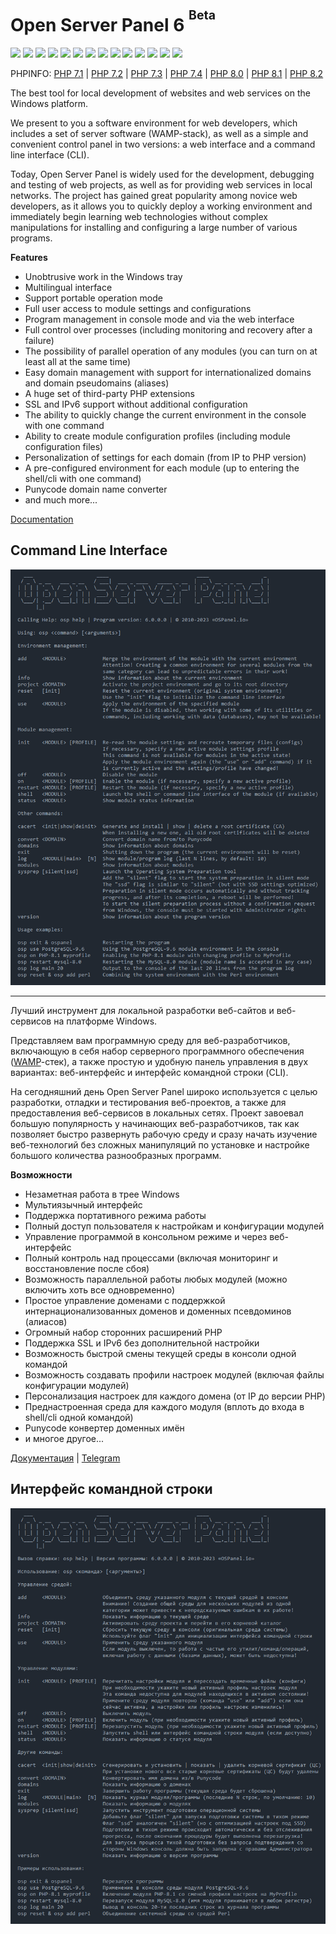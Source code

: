 Open Server Panel 6 <sup><sup>Beta</sup></sup>
=======================================
![](https://img.shields.io/badge/Apache-2.4-7aba03) ![](https://img.shields.io/badge/Apache_modules-+14-ef509f) ![](https://img.shields.io/badge/Bind-9.16-red) ![](https://img.shields.io/badge/Git-2.41-7aba03) ![](https://img.shields.io/badge/MariaDB-10.1--11.0-blue) ![](https://img.shields.io/badge/Memcached-1.4--1.6-blue) ![](https://img.shields.io/badge/MongoDB-3.0--6.0-blue) ![](https://img.shields.io/badge/MySQL-5.5--8.0-blue) ![](https://img.shields.io/badge/Perl-5.32-7aba03) ![](https://img.shields.io/badge/PHP-7.1--8.2-7aba03) ![](https://img.shields.io/badge/PHP_extensions-+116-ef509f) ![](https://img.shields.io/badge/PostgreSQL-9.5--15.3-blue) ![](https://img.shields.io/badge/Redis-3.0--7.0-blue) ![](https://img.shields.io/badge/Unbound-1.17-7aba03)

PHPINFO: [PHP 7.1](https://ospanel.io/phpinfo/php71.html) | [PHP 7.2](https://ospanel.io/phpinfo/php72.html) | [PHP 7.3](https://ospanel.io/phpinfo/php73.html) | [PHP 7.4](https://ospanel.io/phpinfo/php74.html) | [PHP 8.0](https://ospanel.io/phpinfo/php80.html) | [PHP 8.1](https://ospanel.io/phpinfo/php81.html) | [PHP 8.2](https://ospanel.io/phpinfo/php82.html)

The best tool for local development of websites and web services on the Windows platform.

We present to you a software environment for web developers, which includes a set of server software (WAMP-stack), as well as a simple and convenient control panel in two versions: a web interface and a command line interface (CLI).

Today, Open Server Panel is widely used for the development, debugging and testing of web projects, as well as for providing web services in local networks. The project has gained great popularity among novice web developers, as it allows you to quickly deploy a working environment and immediately begin learning web technologies without complex manipulations for installing and configuring a large number of various programs.

**Features**

- Unobtrusive work in the Windows tray
- Multilingual interface
- Support portable operation mode
- Full user access to module settings and configurations
- Program management in console mode and via the web interface
- Full control over processes (including monitoring and recovery after a failure)
- The possibility of parallel operation of any modules (you can turn on at least all at the same time)
- Easy domain management with support for internationalized domains and domain pseudomains (aliases)
- A huge set of third-party PHP extensions
- SSL and IPv6 support without additional configuration
- The ability to quickly change the current environment in the console with one command
- Ability to create module configuration profiles (including module configuration files)
- Personalization of settings for each domain (from IP to PHP version)
- A pre-configured environment for each module (up to entering the shell/cli with one command)
- Punycode domain name converter
- and much more...

[Documentation](https://github.com/OSPanel/OpenServerPanel/wiki/Home)

Command Line Interface
----------
![Open Server Panel Console](./resources/screenshots/cli-en.png)

***

Лучший инструмент для локальной разработки веб-сайтов и веб-сервисов на платформе Windows.

Представляем вам программную среду для веб-разработчиков, включающую в себя набор серверного программного обеспечения ([WAMP](https://ru.wikipedia.org/wiki/WAMP)-cтек), а также простую и удобную панель управления в двух вариантах: веб-интерфейс и интерфейс командной строки (CLI).

На сегодняшний день Open Server Panel широко используется с целью разработки, отладки и тестирования веб-проектов, а также для предоставления веб-сервисов в локальных сетях. Проект завоевал большую популярность у начинающих веб-разработчиков, так как позволяет быстро развернуть рабочую среду и сразу начать изучение веб-технологий без сложных манипуляций по установке и настройке большого количества разнообразных программ.

**Возможности**

- Незаметная работа в трее Windows
- Мультиязычный интерфейс
- Поддержка портативного режима работы
- Полный доступ пользователя к настройкам и конфигурации модулей
- Управление программой в консольном режиме и через веб-интерфейс
- Полный контроль над процессами (включая мониторинг и восстановление после сбоя)
- Возможность параллельной работы любых модулей (можно включить хоть все одновременно)
- Простое управление доменами с поддержкой интернационализованных доменов и доменных псевдоминов (алиасов)
- Огромный набор сторонних расширений PHP
- Поддержка SSL и IPv6 без дополнительной настройки
- Возможность быстрой смены текущей среды в консоли одной командой
- Возможность создавать профили настроек модулей (включая файлы конфигурации модулей)
- Персонализация настроек для каждого домена (от IP до версии PHP)
- Преднастроенная среда для каждого модуля (вплоть до входа в shell/cli одной командой)
- Punycode конвертер доменных имён
- и многое другое...

[Документация](https://github.com/OSPanel/OpenServerPanel/wiki/Документация) | [Telegram](https://t.me/ospanel_chat)

Интерфейс командной строки
----------
![Open Server Panel Console](./resources/screenshots/cli.png)
